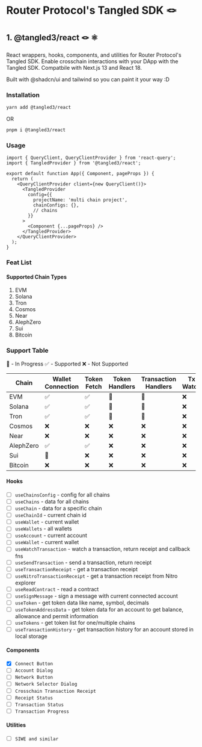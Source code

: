 # Router Protocol's Tangled SDK 🪢

## 1. @tangled3/react 🪢 ⚛️

React wrappers, hooks, components, and utilities for Router Protocol's Tangled SDK.
Enable crosschain interactions with your DApp with the Tangled SDK. Compatbile with Next.js 13 and React 18.

Built with @shadcn/ui and tailwind so you can paint it your way :D

### Installation

```sh
yarn add @tangled3/react
```

OR

```sh
pnpm i @tangled3/react
```

### Usage

```tsx
import { QueryClient, QueryClientProvider } from 'react-query';
import { TangledProvider } from '@tangled3/react';

export default function App({ Component, pageProps }) {
  return (
    <QueryClientProvider client={new QueryClient()}>
      <TangledProvider
        config={{
          projectName: 'multi chain project',
          chainConfigs: {},
          // chains
        }}
      >
        <Component {...pageProps} />
      </TangledProvider>
    </QueryClientProvider>
  );
}
```

### Feat List

#### Supported Chain Types

1. EVM
2. Solana
3. Tron
4. Cosmos
5. Near
6. AlephZero
7. Sui
8. Bitcoin

### Support Table

:small_orange_diamond: - In Progress
:white_check_mark: - Supported
:x: - Not Supported

| Chain     | Wallet Connection      | Token Fetch        | Token Handlers         | Transaction Handlers   | Tx Watch | Tx Receipt |
| --------- | ---------------------- | ------------------ | ---------------------- | ---------------------- | -------- | ---------- |
| EVM       | :white_check_mark:     | :white_check_mark: | :small_orange_diamond: | :small_orange_diamond: | :x:      | :x:        |
| Solana    | :white_check_mark:     | :white_check_mark: | :small_orange_diamond: | :small_orange_diamond: | :x:      | :x:        |
| Tron      | :white_check_mark:     | :white_check_mark: | :small_orange_diamond: | :small_orange_diamond: | :x:      | :x:        |
| Cosmos    | :x:                    | :x:                | :x:                    | :x:                    | :x:      | :x:        |
| Near      | :x:                    | :x:                | :x:                    | :x:                    | :x:      | :x:        |
| AlephZero | :white_check_mark:     | :white_check_mark: | :x:                    | :x:                    | :x:      | :x:        |
| Sui       | :small_orange_diamond: | :x:                | :x:                    | :x:                    | :x:      | :x:        |
| Bitcoin   | :x:                    | :x:                | :x:                    | :x:                    | :x:      | :x:        |

#### Hooks

- [ ] `useChainsConfig` - config for all chains
- [ ] `useChains` - data for all chains
- [ ] `useChain` - data for a specific chain
- [ ] `useChainId` - current chain id
- [ ] `useWallet` - current wallet
- [ ] `useWallets` - all wallets
- [ ] `useAccount` - current account
- [ ] `useWallet` - current wallet
- [ ] `useWatchTransaction` - watch a transaction, return receipt and callback fns
- [ ] `useSendTransaction` - send a transaction, return receipt
- [ ] `useTransactionReceipt` - get a transaction receipt
- [ ] `useNitroTransactionReceipt` - get a transaction receipt from Nitro explorer
- [ ] `useReadContract` - read a contract
- [ ] `useSignMessage` - sign a message with current connected account
- [ ] `useToken` - get token data like name, symbol, decimals
- [ ] `useTokenAddressData` - get token data for an account to get balance, allowance and permit information
- [ ] `useTokens` - get token list for one/multiple chains
- [ ] `useTransactionHistory` - get transaction history for an account stored in local storage

#### Components

- [x] `Connect Button`
- [ ] `Account Dialog`
- [ ] `Network Button`
- [ ] `Network Selector Dialog`
- [ ] `Crosschain Transaction Receipt`
- [ ] `Receipt Status`
- [ ] `Transaction Status`
- [ ] `Transaction Progress`

#### Utilities

- [ ] `SIWE and similar`

